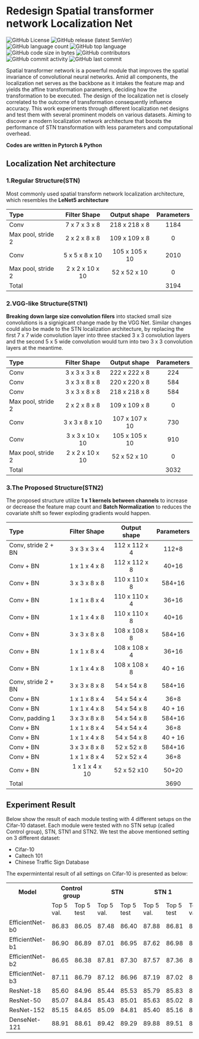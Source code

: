 # Redesign Spatial transformer network Localization Net


<img alt="GitHub License" src="https://img.shields.io/github/license/hankshyu/STN-Network?color=orange&logo=github"> <img alt="GitHub release (latest SemVer)" src="https://img.shields.io/github/v/release/hankshyu/STN-Network?color=orange&logo=github"> <img alt="GitHub language count" src="https://img.shields.io/github/languages/count/hankshyu/STN-Network"> <img alt="GitHub top language" src="https://img.shields.io/github/languages/top/hankshyu/STN-Network"> <img alt="GitHub code size in bytes" src="https://img.shields.io/github/languages/code-size/hankshyu/STN-Network"> <img alt="GitHub contributors" src="https://img.shields.io/github/contributors/hankshyu/STN-Network?logo=git&color=green"> <img alt="GitHub commit activity" src="https://img.shields.io/github/commit-activity/y/hankshyu/STN-Network?logo=git&color=green">  <img alt="GitHub last commit" src="https://img.shields.io/github/last-commit/hankshyu/STN-Network?logo=git&color=green">

Spatial transformer network is a powerful module that improves the spatial invariance of convolutional neural networks. Amid all components, the localization net serves as the backbone as it intakes the feature map and yields the affine transformation parameters, deciding how the transformation to be executed. The design of the localization net is closely correlated to the outcome of transformation consequently influence accuracy. This work experiments through different localization net designs and test them with several prominent models on various datasets. Aiming to discover a modern localization network architecture that boosts the performance of STN transformation with less parameters and computational 
overhead.

**Codes are written in Pytorch & Python**

## Localization Net architecture

### 1.Regular Structure(STN)
Most commonly used spatial transform network localization architecture, which resembles the **LeNet5 architecture**

|Type| Filter Shape  | Output shape | Parameters|
|:----|:----:|:---:|:---:|
| Conv  | 7 x 7 x 3 x 8 |218 x 218 x 8|1184
| Max pool, stride 2  | 2 x 2 x 8 x 8	|109 x 109 x 8|0
|Conv |5 x 5 x 8 x 10	|105 x 105 x 10	|2010
|Max pool, stride 2|2 x 2 x 10 x 10	|52 x 52 x 10	|0
|Total| | |3194|

### 2.VGG-like Structure(STN1)
**Breaking down large size convolution filers** into stacked small size convolutions is a signigicant change made by the VGG Net. Similar changes could also be made to the STN localization architecture, by replacing the first 7 x 7 wide convolution layer into three stacked 3 x 3 convolution layers and the second 5 x 5 wide convolution would turn into two 3 x 3 convolution layers at the meantime.

|Type| Filter Shape  | Output shape | Parameters|
|:----|:----:|:---:|:---:|
Conv|	3 x 3 x 3 x 8	|222 x 222 x 8	|224
Conv|	3 x 3 x 8 x 8	|220 x 220 x 8	|584
Conv|	3 x 3 x 8 x 8	|218 x 218 x 8	|584
Max pool, stride 2	|2 x 2 x 8 x 8	|109 x 109 x 8	|0
Conv|	3 x 3 x 8 x 10	|107 x 107 x 10|	730
Conv|	3 x 3 x 10 x 10	|105 x 105 x 10|	910
Max pool, stride 2	|2 x 2 x 10 x 10	|52 x 52 x 10	|0
Total|	|	|3032


### 3.The Proposed Structure(STN2)

The proposed structure utilize **1 x 1 kernels between channels** to increase or decrease the feature map count and
**Batch Normalization** to reduces the covariate shift so fewer exploding gradients would happen.

|Type| Filter Shape  | Output shape | Parameters|
|:----|:----:|:---:|:---:|
Conv, stride 2 + BN	|3 x 3 x 3 x 4	|112 x 112 x 4	|112+8
Conv + BN	|1 x 1 x 4 x 8	|112 x 112 x 8	|40+16
Conv + BN	|3 x 3 x 8 x 8	|110 x 110 x 8	|584+16
Conv + BN	|1 x 1 x 8 x 4	|110 x 110 x 4	|36+16
Conv + BN	|1 x 1 x 4 x 8	|110 x 110 x 8	|40+16
Conv + BN	|3 x 3 x 8 x 8	|108 x 108 x 8	|584+16
Conv + BN	|1 x 1 x 8 x 4	|108 x 108 x 4	|36+16
Conv + BN	|1 x 1 x 4 x 8	|108 x 108 x 8	|40 + 16
Conv, stride 2 + BN	|3 x 3 x 8 x 8	|54 x 54 x 8	|584+16
Conv + BN	|1 x 1 x 8 x 4	|54 x 54 x 4	|36+8
Conv + BN	|1 x 1 x 4 x 8	|54 x 54 x 8	|40 + 16
Conv, padding 1	|3 x 3 x 8 x 8	|54 x 54 x 8	|584+16
Conv + BN	|1 x 1 x 8 x 4	|54 x 54 x 4	|36+8
Conv + BN	|1 x 1 x 4 x 8	|54 x 54 x 8	|40 + 16
Conv + BN	|3 x 3 x 8 x 8	|52 x 52 x 8	|584+16
Conv + BN	|1 x 1 x 8 x 4	|52 x 52 x 4	|36+8
Conv + BN	|1 x 1 x 4 x 10	|52 x 52 x10	|50+20
Total|	|	|3690

## Experiment Result

Below show the result of each module testing with 4 different setups on the Cifar-10 dataset. Each module were tested with no STN setup (called Control group), STN, STN1 and STN2. We test the above mentioned setting on 3 different dataset:
- Cifar-10
- Caltech 101
- Chinese Traffic Sign Database

The expermintental result of all settings on Cifar-10 is presented as below:

<table>
  <tr>
    <th>Model</th>
    <th colspan="2">Control group </th>
    <th colspan="2">STN </th>
    <th colspan="2">STN 1</th>
    <th colspan="2">STN 2</th>
  </tr>
  <tr>
    <td></td>
    <td>Top 5 val.</td>
    <td>Top 5 test</td>
	<td>Top 5 val.</td>
    <td>Top 5 test</td>
	<td>Top 5 val.</td>
    <td>Top 5 test</td>
	<td>Top 5 val.</td>
    <td>Top 5 test</td>
  </tr>
  <tr>
	<td>EfficientNet-b0</td>
	<td>86.83</td>	
	<td>86.05</td>	
	<td>87.48</td>	
	<td>86.40</td>	
	<td>87.88</td>	
	<td>86.81</td>	
	<td>87.71</td>	
	<td>87.45</td>
  </tr>
  <tr>
	<td>EfficientNet-b1</td>
	<td>86.90</td>
	<td>86.89</td>
	<td>87.01</td>
	<td>86.95</td>
	<td>87.62</td>
	<td>86.98</td>
	<td>87.71</td>
	<td>87.03</td>
  </tr>
  <tr>
  	<td>EfficientNet-b2</td>
	<td>86.65</td>
	<td>86.38</td>
	<td>87.81</td>
	<td>87.30</td>
	<td>87.57</td>
	<td>87.36</td>
	<td>87.77</td>
	<td>87.52</td>
  </tr>
  <tr>
  	<td>EfficientNet-b3</td>
  	<td>87.11</td>
  	<td>86.79</td>
  	<td>87.12</td>
  	<td>86.96</td>
  	<td>87.19</td>
  	<td>87.02</td>
  	<td>87.64</td>
  	<td>87.22</td>
  </tr>
  <tr>
  	<td>ResNet-18</td>
  	<td>85.60</td>
  	<td>84.96</td>
  	<td>85.44</td>
  	<td>85.53</td>
  	<td>85.79</td>
  	<td>85.83</td>
  	<td>86.37</td>
  	<td>86.41</td>
  </tr>
  <tr>
  	<td>ResNet-50</td>
  	<td>85.07</td>
  	<td>84.84</td>
  	<td>85.43</td>
  	<td>85.01</td>
  	<td>85.63</td>
  	<td>85.02</td>
  	<td>86.69</td>
  	<td>86.19</td>
  </tr>
  <tr>
	<td>ResNet-152</td>
	<td>85.15</td>
	<td>84.65</td>
	<td>85.09</td>
	<td>84.81</td>
	<td>85.40</td>
	<td>85.16</td>
	<td>86.86</td>
	<td>85.17</td>
  </tr>
  <tr>
  	<td>DenseNet-121</td>
  	<td>88.91</td>
  	<td>88.61</td>
  	<td>89.42</td>
  	<td>89.29</td>
  	<td>89.88</td>
  	<td>89.51</td>
  	<td>86.17</td>
  	<td>90.28</td>
  </tr>
</table>






